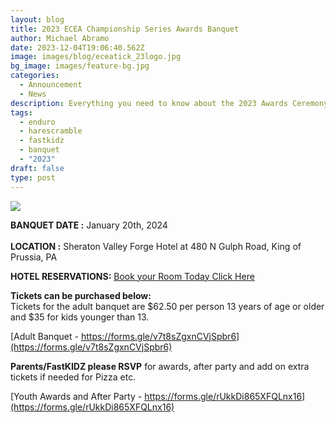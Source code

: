 ```yaml
---
layout: blog
title: 2023 ECEA Championship Series Awards Banquet
author: Michael Abramo
date: 2023-12-04T19:06:40.562Z
image: images/blog/eceatick_23logo.jpg
bg_image: images/feature-bg.jpg
categories:
  - Announcement
  - News
description: Everything you need to know about the 2023 Awards Ceremony and Banquet
tags:
  - enduro
  - harescramble
  - fastkidz
  - banquet
  - "2023"
draft: false
type: post
---
```

![](/images/blog/eceatick23info.jpg)

**BANQUET DATE :** January 20th, 2024\
\
**LOCATION :** Sheraton Valley Forge Hotel at 480 N Gulph Road, King of Prussia, PA

**HOTEL RESERVATIONS:** [Book your Room Today Click Here ](https://www.marriott.com/events/start.mi?id=1687358131807&key=GRP)

**Tickets can be purchased below:** \
Tickets for the adult banquet are $62.50 per person 13 years of age or older and $35 for kids younger than 13. 

[Adult Banquet - https://forms.gle/v7t8sZgxnCVjSpbr6](https://forms.gle/v7t8sZgxnCVjSpbr6)

**Parents/FastKIDZ please RSVP** for awards, after party and add on extra tickets if needed for Pizza etc.

[Youth Awards and After Party - https://forms.gle/rUkkDi865XFQLnx16](https://forms.gle/rUkkDi865XFQLnx16)